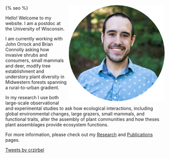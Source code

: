 <html lang="en">
      <head>
            <link rel="shortcut icon" type="image/x-icon" 
                  href="{{ "images/favicon.ico"  | absolute_url }}">
            {% seo %}
      </head>
</html>
<img align="right" height="300" width="300" hspace="5" src="images/ChadHeadshot-6-modified.png">

Hello! Welcome to my website. I am a postdoc at the University of Wisconsin.

I am currently working with John Orrock and Brian Connolly asking how invasive shrubs and consumers, small mammals and deer, modify tree establishment and understory plant
diversity in Midwestern forests spanning a rural-to-urban gradient.

In my research I use both large-scale observational and experimental studies to ask how ecological interactions, including global environmental changes, large grazers, small mammals, and functional traits, alter the assembly of plant communities and how theses plant assemblages provide ecosystem functions.

For more information, please check out my [Research](https://crzirbel.github.io/Research.html) and [Publications](https://crzirbel.github.io/publications.html) pages.

<a class="twitter-timeline" data-width="350" data-height="800" align="right" href="https://twitter.com/crzirbel?ref_src=twsrc%5Etfw">Tweets by crzirbel</a> <script async src="https://platform.twitter.com/widgets.js" charset="utf-8"></script>
